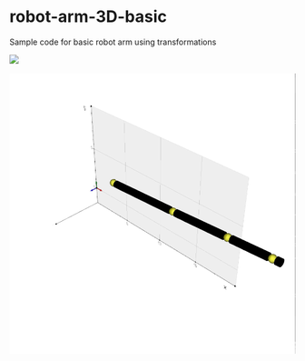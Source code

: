 # robot-arm-3D-basic
Sample code for basic robot arm using transformations 

![](robotArm01.png)

![](animation.gif)
